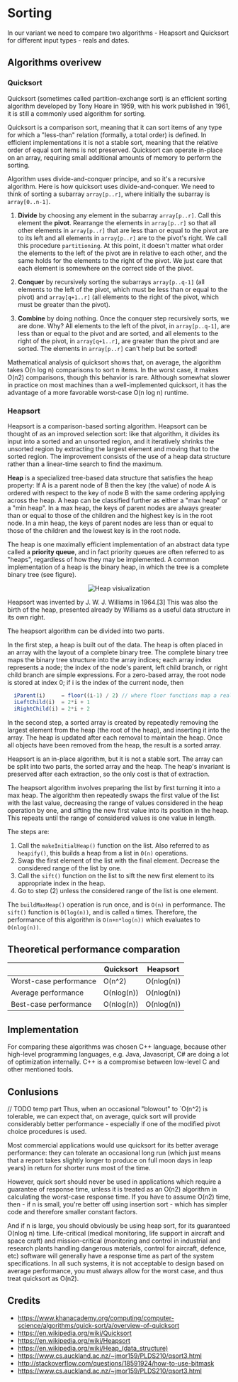 # Sorting
In our variant we need to compare two algorithms - Heapsort and Quicksort for different input types - reals and dates.

## Algorithms overivew
### Quicksort

Quicksort (sometimes called partition-exchange sort) is an efficient sorting algorithm developed by Tony Hoare in 1959, with his work published in 1961, it is still a commonly used algorithm for sorting. 

Quicksort is a comparison sort, meaning that it can sort items of any type for which a "less-than" relation (formally, a total order) is defined. In efficient implementations it is not a stable sort, meaning that the relative order of equal sort items is not preserved. Quicksort can operate in-place on an array, requiring small additional amounts of memory to perform the sorting.

Algorithm uses divide-and-conquer principe, and so it's a recursive algorithm.
Here is how quicksort uses divide-and-conquer. We need to think of sorting a subarray `array[p..r]`, where initially the subarray is `array[0..n-1]`.
	
1. **Divide** by choosing any element in the subarray `array[p..r]`. Call this element the **pivot**. Rearrange the elements in `array[p..r]` so that all other elements in `array[p..r]` that are less than or equal to the pivot are to its left and all elements in `array[p..r]` are to the pivot's right. We call this procedure `partitioning`. At this point, it doesn't matter what order the elements to the left of the pivot are in relative to each other, and the same holds for the elements to the right of the pivot. We just care that each element is somewhere on the correct side of the pivot.

2. **Conquer** by recursively sorting the subarrays `array[p..q-1]` (all elements to the left of the pivot, which must be less than or equal to the pivot) and `array[q+1..r]` (all elements to the right of the pivot, which must be greater than the pivot).

3. **Combine** by doing nothing. Once the conquer step recursively sorts, we are done. Why? All elements to the left of the pivot, in `array[p..q-1]`, are less than or equal to the pivot and are sorted, and all elements to the right of the pivot, in `array[q+1..r]`, are greater than the pivot and are sorted. The elements in `array[p..r]` can't help but be sorted!

Mathematical analysis of quicksort shows that, on average, the algorithm takes O(n log n) comparisons to sort n items. In the worst case, it makes O(n2) comparisons, though this behavior is rare. Although somewhat slower in practice on most machines than a well-implemented quicksort, it has the advantage of a more favorable worst-case O(n log n) runtime. 

### Heapsort

Heapsort is a comparison-based sorting algorithm. Heapsort can be thought of as an improved selection sort: like that algorithm, it divides its input into a sorted and an unsorted region, and it iteratively shrinks the unsorted region by extracting the largest element and moving that to the sorted region. The improvement consists of the use of a heap data structure rather than a linear-time search to find the maximum.

**Heap** is a specialized tree-based data structure that satisfies the heap property: If A is a parent node of B then the key (the value) of node A is ordered with respect to the key of node B with the same ordering applying across the heap. A heap can be classified further as either a "max heap" or a "min heap". In a max heap, the keys of parent nodes are always greater than or equal to those of the children and the highest key is in the root node. In a min heap, the keys of parent nodes are less than or equal to those of the children and the lowest key is in the root node.

The heap is one maximally efficient implementation of an abstract data type called a **priority queue**, and in fact priority queues are often referred to as "heaps", regardless of how they may be implemented. A common implementation of a heap is the binary heap, in which the tree is a complete binary tree (see figure).

<p align="center">
  <img src="https://interactivepython.org/runestone/static/pythonds/_images/heapOrder.png" alt="Heap visiualization"/>
</p>

Heapsort was invented by J. W. J. Williams in 1964.[3] This was also the birth of the heap, presented already by Williams as a useful data structure in its own right.

The heapsort algorithm can be divided into two parts.

In the first step, a heap is built out of the data. The heap is often placed in an array with the layout of a complete binary tree. The complete binary tree maps the binary tree structure into the array indices; each array index represents a node; the index of the node's parent, left child branch, or right child branch are simple expressions. For a zero-based array, the root node is stored at index 0; if i is the index of the current node, then

```javascript
  iParent(i)     = floor((i-1) / 2) // where floor functions map a real number to the smallest leading integer.
  iLeftChild(i)  = 2*i + 1
  iRightChild(i) = 2*i + 2
```

In the second step, a sorted array is created by repeatedly removing the largest element from the heap (the root of the heap), and inserting it into the array. The heap is updated after each removal to maintain the heap. Once all objects have been removed from the heap, the result is a sorted array.

Heapsort is an in-place algorithm, but it is not a stable sort. The array can be split into two parts, the sorted array and the heap. The heap's invariant is preserved after each extraction, so the only cost is that of extraction.

The heapsort algorithm involves preparing the list by first turning it into a max heap. The algorithm then repeatedly swaps the first value of the list with the last value, decreasing the range of values considered in the heap operation by one, and sifting the new first value into its position in the heap. This repeats until the range of considered values is one value in length.

The steps are:

1. Call the `makeInitialHeap()` function on the list. Also referred to as `heapify()`, this builds a heap from a list in `O(n)` operations.
2. Swap the first element of the list with the final element. Decrease the considered range of the list by one.
3. Call the `sift()` function on the list to sift the new first element to its appropriate index in the heap.
4. Go to step (2) unless the considered range of the list is one element.

The `buildMaxHeap()` operation is run once, and is `O(n)` in performance. The `sift()` function is `O(log(n))`, and is called `n` times. Therefore, the performance of this algorithm is `O(n+n*log(n))` which evaluates to `O(nlog(n))`.



## Theoretical performance comparation

|                        | Quicksort   | Heapsort    |
| ---------------------- | ----------- | ----------- |
| Worst-case performance |    O(n^2)   | O(nlog(n))  |
| Average performance    | O(nlog(n))  | O(nlog(n))  |
| Best-case performance  | O(nlog(n))  | O(nlog(n))  |

## Implementation

For comparing these algorithms was chosen C++ language, because other high-level programming languages, e.g. Java, Javascript, C# are doing a lot of optimization internally. C++ is a compromise between low-level C and other mentioned tools.

## Conlusions

// TODO temp part
Thus, when an occasional "blowout" to `O(n^2) is tolerable, we can expect that, on average, quick sort will provide considerably better performance - especially if one of the modified pivot choice procedures is used.

Most commercial applications would use quicksort for its better average performance: they can tolerate an occasional long run (which just means that a report takes slightly longer to produce on full moon days in leap years) in return for shorter runs most of the time.

However, quick sort should never be used in applications which require a guarantee of response time, unless it is treated as an O(n2) algorithm in calculating the worst-case response time. If you have to assume O(n2) time, then - if n is small, you're better off using insertion sort - which has simpler code and therefore smaller constant factors.

And if n is large, you should obviously be using heap sort, for its guaranteed O(nlog n) time. Life-critical (medical monitoring, life support in aircraft and space craft) and mission-critical (monitoring and control in industrial and research plants handling dangerous materials, control for aircraft, defence, etc) software will generally have a response time as part of the system specifications. In all such systems, it is not acceptable to design based on average performance, you must always allow for the worst case, and thus treat quicksort as O(n2).

## Credits
- https://www.khanacademy.org/computing/computer-science/algorithms/quick-sort/a/overview-of-quicksort
- https://en.wikipedia.org/wiki/Quicksort
- https://en.wikipedia.org/wiki/Heapsort
- https://en.wikipedia.org/wiki/Heap_(data_structure)
- https://www.cs.auckland.ac.nz/~jmor159/PLDS210/qsort3.html
- http://stackoverflow.com/questions/18591924/how-to-use-bitmask
- https://www.cs.auckland.ac.nz/~jmor159/PLDS210/qsort3.html